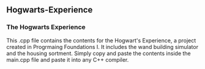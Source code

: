 ## Hogwarts-Experience

### The Hogwarts Experience

This .cpp file contains the contents for the Hogwart's Experience, a project created in Progrmaing Foundations I. It includes the wand building simulator and the housing sortment. Simply copy and paste the contents inside the main.cpp file and paste it into any C++ compiler.
